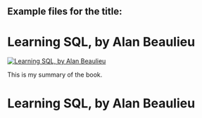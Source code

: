 ## Example files for the title:

# Learning SQL, by Alan Beaulieu

[![Learning SQL, by Alan Beaulieu](http://akamaicovers.oreilly.com/images/9780596007270/cat.gif)](https://www.safaribooksonline.com/library/view/title/0596007272//)

This is my summary of the book.

# Learning SQL, by Alan Beaulieu
